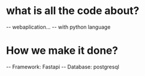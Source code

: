 #   what is all the code about?
-- webaplication...
-- with python language 
  # How we make it done?
  -- Framework: Fastapi
  -- Database: postgresql
